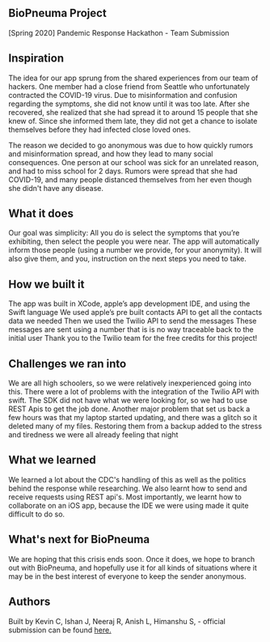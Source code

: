 ## BioPneuma Project

[Spring 2020] Pandemic Response Hackathon - Team Submission

## Inspiration
The idea for our app sprung from the shared experiences from our team of hackers. One member had a close friend from Seattle who unfortunately contracted the COVID-19 virus. Due to misinformation and confusion regarding the symptoms, she did not know until it was too late. After she recovered, she realized that she had spread it to around 15 people that she knew of. Since she informed them late, they did not get a chance to isolate themselves before they had infected close loved ones.

The reason we decided to go anonymous was due to how quickly rumors and misinformation spread, and how they lead to many social consequences. One person at our school was sick for an unrelated reason, and had to miss school for 2 days. Rumors were spread that she had COVID-19, and many people distanced themselves from her even though she didn't have any disease.

## What it does
Our goal was simplicity: All you do is select the symptoms that you’re exhibiting, then select the people you were near. The app will automatically inform those people (using a number we provide, for your anonymity). It will also give them, and you, instruction on the next steps you need to take.

## How we built it
The app was built in XCode, apple’s app development IDE, and using the Swift language We used apple’s pre built contacts API to get all the contacts data we needed Then we used the Twilio API to send the messages These messages are sent using a number that is is no way traceable back to the initial user Thank you to the Twilio team for the free credits for this project!

## Challenges we ran into
We are all high schoolers, so we were relatively inexperienced going into this. There were a lot of problems with the integration of the Twilio API with swift. The SDK did not have what we were looking for, so we had to use REST Apis to get the job done. Another major problem that set us back a few hours was that my laptop started updating, and there was a glitch so it deleted many of my files. Restoring them from a backup added to the stress and tiredness we were all already feeling that night

## What we learned
We learned a lot about the CDC's handling of this as well as the politics behind the response while researching. We also learnt how to send and receive requests using REST api's. Most importantly, we learnt how to collaborate on an iOS app, because the IDE we were using made it quite difficult to do so.

## What's next for BioPneuma
We are hoping that this crisis ends soon. Once it does, we hope to branch out with BioPneuma, and hopefully use it for all kinds of situations where it may be in the best interest of everyone to keep the sender anonymous.

## Authors
Built by Kevin C, Ishan J, Neeraj R, Anish L, Himanshu S, - official submission can be found [here.](https://devpost.com/software/biopneuma)
